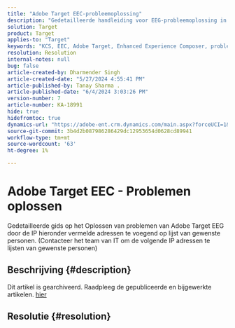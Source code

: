 ```yaml
---
title: "Adobe Target EEC-probleemoplossing"
description: "Gedetailleerde handleiding voor EEG-probleemoplossing in Adobe Target"
solution: Target
product: Target
applies-to: "Target"
keywords: "KCS, EEC, Adobe Target, Enhanced Experience Composer, probleemoplossing"
resolution: Resolution
internal-notes: null
bug: false
article-created-by: Dharmender Singh
article-created-date: "5/27/2024 4:55:41 PM"
article-published-by: Tanay Sharma .
article-published-date: "6/4/2024 3:03:26 PM"
version-number: 7
article-number: KA-18991
hide: true
hidefromtoc: true
dynamics-url: "https://adobe-ent.crm.dynamics.com/main.aspx?forceUCI=1&pagetype=entityrecord&etn=knowledgearticle&id=00f6b9ef-491c-ef11-840b-6045bd034c54"
source-git-commit: 3b4d2b087986286429dc12953654d0628cd89941
workflow-type: tm+mt
source-wordcount: '63'
ht-degree: 1%

---
```


# Adobe Target EEC - Problemen oplossen


Gedetailleerde gids op het Oplossen van problemen van Adobe Target EEG door de IP hieronder vermelde adressen te voegend op lijst van gewenste personen. (Contacteer het team van IT om de volgende IP adressen te lijsten van gewenste personen)

## Beschrijving {#description}

Dit artikel is gearchiveerd. Raadpleeg de gepubliceerde en bijgewerkte artikelen. [hier](https://experienceleague.adobe.com/search.html#sort=relevancy)

## Resolutie {#resolution}

